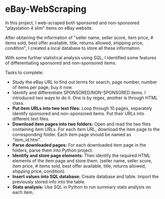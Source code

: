 # eBay-WebScraping

In this project, I web-scraped both sponsored and non-sponsored "playstation 4 slim" items on eBay website.

After obtaining the information of "seller name, seller score, item price, # items sold, best offer available, title, returns allowed, shipping price, condition", I created a local database to store all these information. 

With some further statistical analysis using SQL, I identified some features of differentiating sponsored and non-sponsored items.

Tasks to complete:
* Study the eBay URL to find out terms for search, page number, number of items per page, buy it now.  
* Identify and differentiate SPONSORED/NON-SPONSORED items. I introduced two ways to do it. One is by regex, another is through HTML class.  
* **Put item URLs into two text files:** Loop through 10 pages, separately identify sponsored and non-sponsored items. Put their URLs into different text files.  
* **Download item pages into two folders:** Open and read the two files containing item URLs. For each item URL, download the item page to the corresponding folder. Each item page should be named as "item_id.htm".  
* **Parse downloaded pages:** For each downloaded item page in the folders, parse them into Python project.  
* **Identify and store page elements:** Then identify the required HTML elements of the item page and store them. (seller name, seller score, item price, # items sold, best offer available, title, returns allowed, shipping price, condition). 
* **Insert values into SQL database:** Create database and table. Import the previously stored info into the table.  
* **Stats analysis:** Use SQL in Python to run summary stats analysis on each item.
